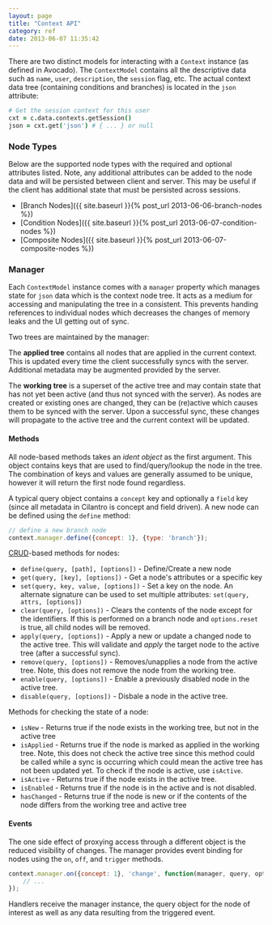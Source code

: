 ```yaml
---
layout: page
title: "Context API"
category: ref
date: 2013-06-07 11:35:42
---
```


There are two distinct models for interacting with a `Context` instance (as defined in Avocado). The `ContextModel` contains all the descriptive data such as `name`, `user`, `description`, the `session` flag, etc. The actual context data tree (containing conditions and branches) is located in the `json` attribute:

```coffeescript
# Get the session context for this user
cxt = c.data.contexts.getSession()
json = cxt.get('json') # { ... } or null
```

### Node Types

Below are the supported node types with the required and optional attributes listed. Note, any additional attributes can be added to the node data and will be persisted between client and server. This may be useful if the client has additional state that must be persisted across sessions.

- [Branch Nodes]({{ site.baseurl }}{% post_url 2013-06-06-branch-nodes %})
- [Condition Nodes]({{ site.baseurl }}{% post_url 2013-06-07-condition-nodes %})
- [Composite Nodes]({{ site.baseurl }}{% post_url 2013-06-07-composite-nodes %})

### Manager

Each `ContextModel` instance comes with a `manager` property which manages state for `json` data which is the context node tree. It acts as a medium for accessing and manipulating the tree in a consistent. This prevents handing references to individual nodes which decreases the changes of memory leaks and the UI getting out of sync.
    
Two trees are maintained by the manager:

The **applied tree** contains all nodes that are applied in the current context. This is updated every time the client successfully syncs with the server. Additional metadata may be augmented provided by the server.

The **working tree** is a superset of the active tree and may contain state that has not yet been active (and thus not synced with the server). As nodes are created or existing ones are changed, they can be (re)active which causes them to be synced with the server. Upon a successful sync, these changes will propagate to the active tree and the current context will be updated.

#### Methods

All node-based methods takes an _ident object_ as the first argument. This object contains keys that are used to find/query/lookup the node in the tree. The combination of keys and values are generally assumed to be unique, however it will return the first node found regardless.

A typical query object contains a `concept` key and optionally a `field` key (since all metadata in Cilantro is concept and field driven). A new node can be defined using the `define` method:

```javascript
// define a new branch node
context.manager.define({concept: 1}, {type: 'branch'});
```

[CRUD](http://en.wikipedia.org/wiki/Create,_read,_update_and_delete)-based methods for nodes:

- `define(query, [path], [options])` - Define/Create a new node
- `get(query, [key], [options])` - Get a node's attributes or a specific key
- `set(query, key, value, [options])` - Set a key on the node. An alternate signature can be used to set multiple attributes: `set(query, attrs, [options])`
- `clear(query, [options])` - Clears the contents of the node except for the identifiers. If this is performed on a branch node and `options.reset` is true, all child nodes will be removed.
- `apply(query, [options])` - Apply a new or update a changed node to the active tree. This will validate and _apply_ the target node to the active tree (after a successful sync).
- `remove(query, [options])` - Removes/unapplies a node from the active tree. Note, this does not remove the node from the working tree.
- `enable(query, [options])` - Enable a previously disabled node in the active tree.
- `disable(query, [options])` - Disbale a node in the active tree.

Methods for checking the state of a node:

- `isNew` - Returns true if the node exists in the working tree, but not in the active tree
- `isApplied` - Returns true if the node is marked as applied in the working tree. Note, this does not check the active tree since this method could be called while a sync is occurring which could mean the active tree has not been updated yet. To check if the node is active, use `isActive`.
- `isActive` - Returns true if the node exists in the active tree.
- `isEnabled` - Returns true if the node is in the active and is not disabled.
- `hasChanged` - Returns true if the node is new or if the contents of the node differs from the working tree and active tree

#### Events

The one side effect of proxying access through a different object is the reduced visibility of changes. The manager provides event binding for nodes using the `on`, `off`, and `trigger` methods.

```javascript
context.manager.on({concept: 1}, 'change', function(manager, query, options) {
    // ...
});
```

Handlers receive the manager instance, the query object for the node of interest as well as any data resulting from the triggered event.
